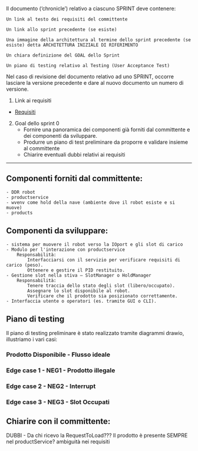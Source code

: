 Il documento (‘chronicle’) relativo a ciascuno SPRINT deve contenere:

    Un link al testo dei requisiti del committente

    Un link allo sprint precedente (se esiste)

    Una immagine della architettura al termine dello sprint precedente (se esiste) detta ARCHITETTURA INIZIALE DI RIFERIMENTO

    Un chiara definizione del GOAL dello Sprint

    Un piano di testing relativo al Testing (User Acceptance Test)

Nel caso di revisione del documento relativo ad uno SPRINT, occorre lasciare la versione precedente e dare al nuovo documento un numero di versione.



1. Link ai requisiti
* [Requisiti](TemaFinale25.html)

  
2. Goal dello sprint 0
    - Fornire una panoramica dei componenti già forniti dal committente e dei componenti da sviluppare. 
    - Produrre un piano di test preliminare da proporre e validare insieme al committente 
    - Chiarire eventuali dubbi relativi ai requisiti

________________________________________________________________________________________________________________


## Componenti forniti dal committente:

    - DDR robot
    - productservice
    - wvenv come hold della nave (ambiente dove il robot esiste e si muove)
    - products
    
## Componenti da sviluppare:

    - sistema per muovere il robot verso la IOport e gli slot di carico
    - Modulo per l'interazione con productservice
        Responsabilità:
            Interfacciarsi con il servizio per verificare requisiti di carico (peso).
            Ottenere e gestire il PID restituito.
    - Gestione slot nella stiva – SlotManager o HoldManager
        Responsabilità:
            Tenere traccia dello stato degli slot (libero/occupato).
            Assegnare lo slot disponibile al robot.
            Verificare che il prodotto sia posizionato correttamente.
    - Interfaccia utente o operatori (es. tramite GUI o CLI).

## Piano di testing
Il piano di testing preliminare è stato realizzato tramite diagrammi drawio, illustriamo i vari casi:
### Prodotto Disponibile - Flusso ideale

### Edge case 1 - NEG1 - Prodotto illegale 

### Edge case 2 - NEG2 - Interrupt

### Edge case 3 - NEG3 - Slot Occupati


## Chiarire con il committente:
DUBBI -
Da chi ricevo la RequestToLoad???
Il prodotto è presente SEMPRE nel productService? ambiguità nei requisiti
